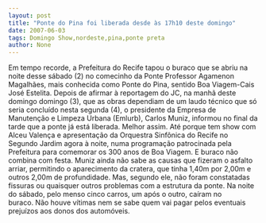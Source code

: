 ```yaml
---
layout: post
title: "Ponte do Pina foi liberada desde às 17h10 deste domingo"
date: 2007-06-03
tags: Domingo Show,nordeste,pina,ponte preta
author: None
---
```

Em tempo recorde, a Prefeitura do Recife tapou o buraco que se abriu na noite desse s&aacute;bado (2) no comecinho da&nbsp;Ponte Professor Agamenon Magalh&atilde;es, mais conhecida como Ponte do Pina, sentido Boa Viagem-Cais Jos&eacute; Estelita.
Depois de afirmar &agrave; reportagem do JC,&nbsp;na manh&atilde;&nbsp;deste domingo&nbsp;domingo (3), que as obras dependiam de um laudo t&eacute;cnico que s&oacute; seria conclu&iacute;do nesta segunda (4), o presidente da Empresa de Manuten&ccedil;&atilde;o e Limpeza Urbana (Emlurb), Carlos Muniz, informou&nbsp;no final da tarde que a ponte j&aacute; est&aacute; liberada.
Melhor assim. At&eacute; porque tem show com Alceu Valen&ccedil;a e apresenta&ccedil;&atilde;o da Orquestra Sinf&ocirc;nica do Recife no Segundo Jardim agora &agrave; noite, numa programa&ccedil;&atilde;o patrocinada pela Prefeitura para comemorar os 300 anos de Boa Viagem. E buraco n&atilde;o combina com festa.
Muniz ainda n&atilde;o sabe as causas que fizeram o asfalto arriar, permitindo o aparecimento da cratera, que tinha 1,40m por 2,00m e outros 2,00m de profundidade. Mas, segundo ele, n&atilde;o foram constatadas fissuras ou quaisquer outros problemas com a estrutura da ponte.
Na noite do s&aacute;bado, pelo menso cinco carros, um ap&oacute;s o outro, ca&iacute;ram no buraco.&nbsp;N&atilde;o houve v&iacute;timas nem se sabe quem vai pagar pelos eventuais preju&iacute;zos aos donos dos autom&oacute;veis. 